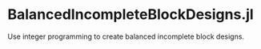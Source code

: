 # BalancedIncompleteBlockDesigns.jl
Use integer programming to create balanced incomplete block designs.
